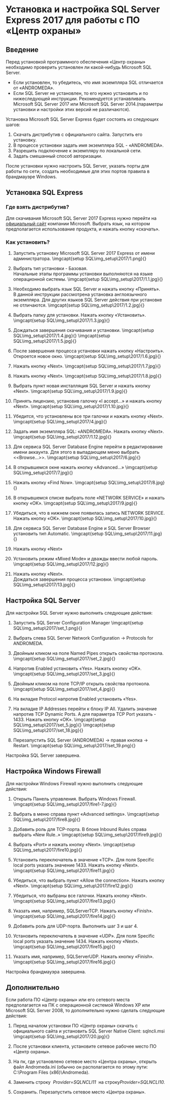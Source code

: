 # Установка и настройка SQL Server Express 2017 для работы с ПО «Центр охраны»

## Введение

Перед установкой программного обеспечения «Центр охраны» необходимо проверить установлен ли какой-нибудь Microsoft SQL Server.

* Если установлен, то убедитесь, что имя экземпляра SQL отличается от «ANDROMEDA».
* Если SQL Server не установлен, то его нужно установить и по нижеследующей инструкции.
Рекомендуется устанавливать Microsoft SQL Server 2017 или Microsoft SQL Server 2014.(параметры установки и настройки этих версий не различаются).

Установка Microsoft SQL Server Express будет состоять из следующих шагов:

1. Скачать дистрибутив с официального сайта. Запустить его установку.
2. В процессе установки задать имя экземпляра SQL - «ANDROMEDA».
3. Разрешить подключение к экземпляру по локальной сети.
4. Задать смешанный способ авторизации.

После установки нужно настроить SQL Server, указать порты для работы по сети, создать необходимые для этих портов правила в брандмауэре Windows.

## Установка SQL Express

### Где взять дистрибутив?

Для скачивания Microsoft SQL Server 2017 Express нужно перейти на ​[официальный сайт](https://www.microsoft.com/en-us/download/details.aspx?id=55994) компании Microsoft. Выбрать язык, на котором предполагается использование продукта, и нажать кнопку «скачать».

### Как установить?

1. Запустить установку Microsoft SQL Server 2017 Express от имени администратора.
\imgcapt{setup SQL\img_setup\2017/1.png}{}

2. Выбрать тип установки - Базовая.   
Начальные этапы программы установки выполняются на языке операционной системы.
\imgcapt{setup SQL\img_setup\2017/1.1.jpg}{}

3. Необходимо выбрать язык SQL Server и нажать кнопку «Принять».   
В данной инструкции рассмотрена установка англоязычного экземпляра. Для других языков SQL Server действия при установке не отличаются.
\imgcapt{setup SQL\img_setup\2017/1.2.jpg}{}

4. Выбрать папку для установки. Нажать кнопку «Установить».
\imgcapt{setup SQL\img_setup\2017/1.3.jpg}{}

5. Дождаться завершения скачивания и установки.
\imgcapt{setup SQL\img_setup\2017/1.4.jpg}{}
\imgcapt{setup SQL\img_setup\2017/1.5.jpg}{}

6. После завершения процесса установки нажать кнопку «Настроить». Откроется новое окно.
\imgcapt{setup SQL\img_setup\2017/1.6.jpg}{}

7. Нажать кнопку «Next».
\imgcapt{setup SQL\img_setup\2017/1.7.jpg}{}

8. Нажать кнопку «Next».
\imgcapt{setup SQL\img_setup\2017/1.8.jpg}{}

9.  Выбрать пункт новая инсталляция SQL Server и нажать кнопку «Next».
\imgcapt{setup SQL\img_setup\2017/1.9.jpg}{}

10.  Принять лицензию, установив галочку «I accept...» и нажать кнопку «Next».
\imgcapt{setup SQL\img_setup\2017/1.10.jpg}{}

11.  Убедится, что установлены все три галочки и нажать кнопку «Next».
\imgcapt{setup SQL\img_setup\2017/4.jpg}{}

12.  Задать имя экземпляра SQL: «ANDROMEDA». Нажать кнопку «Next».
\imgcapt{setup SQL\img_setup\2017/1.12.jpg}{}

13. Для сервиса SQL Server Database Engine перейти в редактирование имени аккаунта. Для этого в выпадающем меню выбрать <<Browse...>>.
\imgcapt{setup SQL\img_setup\2017/6.jpg}{}

14. В открывшемся окне нажать кнопку «Advanced...»
\imgcapt{setup SQL\img_setup\2017/7.jpg}{}

15. Нажать кнопку «Find Now».
\imgcapt{setup SQL\img_setup\2017/8.jpg}{}

16. В открывшемся списке выбрать поле «NETWORK SERVICE» и нажать кнопку «OK».
\imgcapt{setup SQL\img_setup\2017/9.jpg}{}

17. Убедиться, что в нижнем окне появилась запись NETWORK SERVICE. Нажать кнопку «OK».
\imgcapt{setup SQL\img_setup\2017/10.jpg}{}

18. Для сервиса SQL Server Database Engine и SQL Server Browser установить тип Automatic.
\imgcapt{setup SQL\img_setup\2017/11.jpg}{}

19. Нажать кнопку «Next»
20. Установить режим «Mixed Mode» и дважды ввести любой пароль.
\imgcapt{setup SQL\img_setup\2017/12.jpg}{}

21. Нажать кнопку «Next».   
Дождаться завершения процесса установки.
\imgcapt{setup SQL\img_setup\2017/13.jpg}{}


## Настройка SQL Server

Для настройки SQL Server нужно выполнить следующие действия:

1. Запустить SQL Server Configuration Manager
\imgcapt{setup SQL\img_setup\2017/set_1.png}{}

2. Выбрать слева SQL Server Network Configuration → Protocols for ANDROMEDA.
3. Двойным кликом на поле Named Pipes открыть свойства протокола.
\imgcapt{setup SQL\img_setup\2017/set_2.jpg}{}

4. Напротив Enabled установить «Yes». Нажать кнопку «OK».
\imgcapt{setup SQL\img_setup\2017/set_3.jpg}{}

5. Двойным кликом на поле TCP/IP открыть свойства протокола.
\imgcapt{setup SQL\img_setup\2017/set_4.jpg}{}

6. На вкладке Protocol напротив Enabled установить «Yes».
7. На вкладке IP Addresses перейти к блоку IP All.
Удалить значение напротив TCP Dynamic Ports. А для параметра TCP Port указать - 1433.
Нажать кнопку «OK».
\imgcapt{setup SQL\img_setup\2017/set_5.jpg}{}
\imgcapt{setup SQL\img_setup\2017/set_18.jpg}{}

8. Перезапустить SQL Server (ANDROMEDA) → правая кнопка → Restart.
\imgcapt{setup SQL\img_setup\2017/set_19.png}{}

Настройка SQL Server завершена.


## Настройка Windows Firewall

Для настройки Windows Firewall нужно выполнить следующие действия:

1. Открыть Панель управления. Выбрать Windows Firewall.
\imgcapt{setup SQL\img_setup\2017/fire1-7.jpg}{}

2. Выбрать в меню справа пункт «Advanced settings».
\imgcapt{setup SQL\img_setup\2017/fire8.jpg}{}

3. Добавить роль для TCP-порта.
В блоке Inbound Rules справа выбрать «New Rule..»
\imgcapt{setup SQL\img_setup\2017/fire9.jpg}{}

4. Выбрать «Port» и нажать кнопку «Next».
\imgcapt{setup SQL\img_setup\2017/fire10.jpg}{}

5. Установить переключатель в значение «TCP».
Для поля Specific local ports указать значение 1433.
Нажать кнопку «Next».
\imgcapt{setup SQL\img_setup\2017/fire11.jpg}{}

6. Убедиться, что выбрать пункт «Allow the connection». Нажать кнопку «Next».
\imgcapt{setup SQL\img_setup\2017/fire12.jpg}{}

7. Убедиться, что выбраны все галочки. Нажать кнопку «Next».
\imgcapt{setup SQL\img_setup\2017/fire13.jpg}{}

8. Указать имя, например, SQLServerTCP. Нажать кнопку «Finish».
\imgcapt{setup SQL\img_setup\2017/fire14.jpg}{}

9.  Добавить роль для UDP-порта.
Выполнить шаг 3 и шаг 4.   
10. Установить переключатель в значение «UDP».
Для поля Specific local ports указать значение 1434.
Нажать кнопку «Next».
\imgcapt{setup SQL\img_setup\2017/fire15.jpg}{}

11. Указать имя, например, SQLServerUDP. Нажать кнопку «Finish».
\imgcapt{setup SQL\img_setup\2017/fire16.jpg}{}

Настройка брандмауэра завершена.


## Дополнительно

Если работа ПО «Центр охраны» или его сетевого места предполагается на ПК с операционной системой Windows XP или Microsoft SQL Server 2008, то дополнительно нужно сделать
следующие действия:

1. Перед началом установки ПО «Центр охраны» ​скачать с официального сайта​ и установить SQL Server Native Client: sqlncli.msi
\imgcapt{setup SQL\img_setup\2017/20.jpg}{}

2. После установки клиента, установите сетевое рабочее место ПО «Центр охраны».
3. На пк, где установлено сетевое место «Центра охраны», открыть файл Andromeda.ini (обычно он располагается по этому пути: C:\Program Files (x86)\Andromeda).
4. Заменить строку ​ _Provider=SQLNCLI11_ ​ на строку​ _Provider=SQLNCLI10._
5. Сохранить. Перезапустить сетевое место «Центра охраны».

